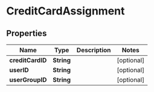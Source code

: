 
# CreditCardAssignment

## Properties
Name | Type | Description | Notes
------------ | ------------- | ------------- | -------------
**creditCardID** | **String** |  |  [optional]
**userID** | **String** |  |  [optional]
**userGroupID** | **String** |  |  [optional]



